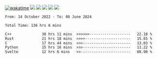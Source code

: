 [![wakatime](https://wakatime.com/badge/user/368879df-dc38-4b1a-86c4-8a2054a0e074.svg)](https://wakatime.com/@368879df-dc38-4b1a-86c4-8a2054a0e074)
<img src="https://img.shields.io/badge/Windows-0078D6?style=flat&logo=Windows&logoColor=white">
<img src="https://img.shields.io/badge/IntelliJ_IDEA-000000.svg?style=flat&logo=IntelliJ-IDEA&logoColor=white">
<img src="https://img.shields.io/badge/CLion-000000.svg?style=flat&logo=CLion&logoColor=white">
<img src="https://img.shields.io/badge/Visual_Studio_Code-007ACC?style=flat&logo=Visual-Studio-Code&logoColor=white">
<img src="https://img.shields.io/badge/Discord-5865F2?label=kano42&style=flat&logo=discord&logoColor=white">
<br>


<!--START_SECTION:waka-->

```txt
From: 14 October 2022 - To: 08 June 2024

Total Time: 136 hrs 6 mins

C++              30 hrs 11 mins  >>>>>>-------------------   22.18 %
Rust             21 hrs 18 mins  >>>>---------------------   15.65 %
C                17 hrs 44 mins  >>>----------------------   13.03 %
Python           15 hrs 16 mins  >>>----------------------   11.22 %
Svelte           12 hrs 6 mins   >>-----------------------   08.90 %
```

<!--END_SECTION:waka-->
